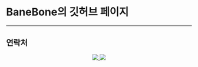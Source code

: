 # BaneBone의 깃허브 페이지
---
## 연락처
<p align="center">
  <a href="https://open.kakao.com/o/saDgbABc">
    <img src="https://img.shields.io/badge/-%20%EA%B9%83%ED%97%88%EB%B8%8C-lightgrey">
  </a>
  <a href="https://github.com/BaneBone">
    <img src="https://img.shields.io/badge/%20-%EC%98%A4%ED%94%88%EC%B1%84%ED%8C%85-green">
  </a>
</p>

